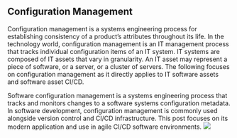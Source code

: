 ## Configuration Management
Configuration management is a systems engineering process for establishing consistency of a product’s attributes throughout its life. In the technology world, configuration management is an IT management process that tracks individual configuration items of an IT system. IT systems are composed of IT assets that vary in granularity. An IT asset may represent a piece of software, or a server, or a cluster of servers. The following focuses on configuration management as it directly applies to IT software assets and software asset CI/CD.

Software configuration management is a systems engineering process that tracks and monitors changes to a software systems configuration metadata. In software development, configuration management is commonly used alongside version control and CI/CD infrastructure. This post focuses on its modern application and use in agile CI/CD software environments.
![](https://wac-cdn.atlassian.com/dam/jcr:f4635478-48a1-45d1-9b2f-43d14b2666ba/Configuration-management-tools-2x.png?cdnVersion=1309)
